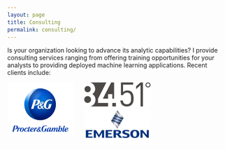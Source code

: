 ```yaml
---
layout: page
title: Consulting
permalink: consulting/
---
```


Is your organization looking to advance its analytic capabilities?  I provide consulting services ranging from offering training opportunities for your analysts to providing deployed machine learning applications.  Recent clients include:


<img src="/public/images/consulting/maxresdefault.jpg" style="float: left; width: 30%; margin-right: 5%; margin-bottom: 0.5em; align=middle">
<img src="/public/images/consulting/CEU-F6iWAAAkY5c.png" style="float: left; width: 30%; margin-right: 5%; margin-bottom: 0.5em; align=middle">
<img src="/public/images/consulting/emerson-electric.jpg" style="float: left; width: 30%; margin-right: 5%; margin-bottom: 0.5em; align=middle" >

